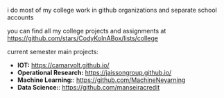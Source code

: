 i do most of my college work in github organizations and separate school accounts

you can find all my college projects and assignments at https://github.com/stars/CodyKoInABox/lists/college

current semester main projects:
- **IOT:** https://camarvolt.github.io/
- **Operational Research:** https://jaissongroup.github.io/
- **Machine Learning:**: https://github.com/MachineNeyarning
- **Data Science:**: https://github.com/manseiracredit
